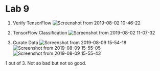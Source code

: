 # Lab 9
1.  Verify TensorFlow
![Screenshot from 2019-08-02 10-46-22](https://user-images.githubusercontent.com/40375246/62805742-e6307a00-babe-11e9-961d-af4690ee81dc.png)

2.  TensorFlow Classification
![Screenshot from 2019-08-02 11-07-32](https://user-images.githubusercontent.com/40375246/62805766-fba5a400-babe-11e9-9e60-2a6c8e41ec01.png)

3.  Curate Data
![Screenshot from 2019-08-09 15-54-18](https://user-images.githubusercontent.com/40375246/62805814-1a0b9f80-babf-11e9-8b5d-30abdfed3ec1.png)
![Screenshot from 2019-08-09 15-55-05](https://user-images.githubusercontent.com/40375246/62805816-1aa43600-babf-11e9-88c4-292ae7399ff3.png)
![Screenshot from 2019-08-09 15-55-43](https://user-images.githubusercontent.com/40375246/62805817-1aa43600-babf-11e9-8e26-bd1dd3ce839b.png)

1 out of 3. Not so bad but not so good.
